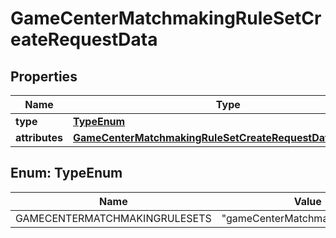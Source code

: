 

# GameCenterMatchmakingRuleSetCreateRequestData


## Properties

| Name | Type | Description | Notes |
|------------ | ------------- | ------------- | -------------|
|**type** | [**TypeEnum**](#TypeEnum) |  |  |
|**attributes** | [**GameCenterMatchmakingRuleSetCreateRequestDataAttributes**](GameCenterMatchmakingRuleSetCreateRequestDataAttributes.md) |  |  |



## Enum: TypeEnum

| Name | Value |
|---- | -----|
| GAMECENTERMATCHMAKINGRULESETS | &quot;gameCenterMatchmakingRuleSets&quot; |




